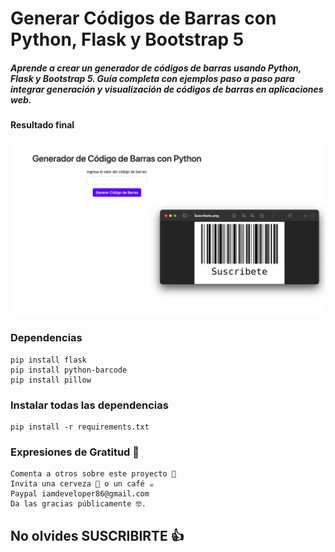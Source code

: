 # Generar Códigos de Barras con Python, Flask y Bootstrap 5

##### Aprende a crear un generador de códigos de barras usando Python, Flask y Bootstrap 5. Guía completa con ejemplos paso a paso para integrar generación y visualización de códigos de barras en aplicaciones web.


#### Resultado final

![](https://raw.githubusercontent.com/urian121/imagenes-proyectos-github/refs/heads/master/generador-codigos-de-barra-con-python.png)

### Dependencias

    pip install flask
    pip install python-barcode
    pip install pillow

### Instalar todas las dependencias

    pip install -r requirements.txt

### Expresiones de Gratitud 🎁

    Comenta a otros sobre este proyecto 📢
    Invita una cerveza 🍺 o un café ☕
    Paypal iamdeveloper86@gmail.com
    Da las gracias públicamente 🤓.

## No olvides SUSCRIBIRTE 👍
